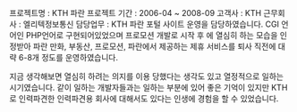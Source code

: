 프로젝트명 : KTH 파란
프로젝트 기간 : 2006-04 ~ 2008-09
고객사 : KTH
근무회사 : 엘리텍정보통신
담당업무 :
KTH 파란 포털 사이트 운영을 담당하였습니다.
CGI 언어인 PHP언어로 구현되어있었으며 프로모션 개발로 시작 후 에 열심히 하는 모습을 인정받아
파란 만화, 부동산, 프로모션, 파란에서 제공하는 제휴 서비스를 퇴사 직전에 대략 6-8개 정도를 운영하였습니다.

지금 생각해보면 열심히 하려는 의지를 이용 당했다는 생각도 있고 열정적으로 일하는 시기였습니다.
같이 일하는 개발자들과는 일하는 부분에 있어 좋은 기억이 있지만 KTH로 인력파견한 인력파견용 회사에 대해서도 있다는 인생에 경험을 할 수 있었습니다. 
